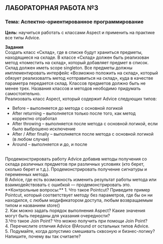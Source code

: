 ## ЛАБОРАТОРНАЯ РАБОТА №3

### Тема: Аспектно-ориентированное программирование

**Цель:** научиться работать с классами Aspect и применить на практике все типы Advice.

**Задания**
<br>
Создать класс «Склад», где в списке будут храниться предметы, находящиеся на складе. В классе «Склад» должен быть реализован метод «поместить на склад», который добавляет предмет в список. Склад должен иметь scope singleton.
Все предметы должны имплементировать интерфейс «Возможно положить на склад», который обязует реализовалть метод «отправиться на склад», куда в качестве параметра передается склад. Классов предметов должно быть не менее трех.
Названия классов и методов неободимо придумать самостоятельно.<br>
Реализовать класс Aspect, который содержит Advice следующих типов:<br>
- Before – выполняется до метода с основной логикой<br>
- After returning – выполняется только после того, как метод корректно отработал<br>
- After throwing – выполняется после метода с основной логикой, если было выброшено исключение<br>
- After / After finally – выполняется после метода с основной логикой (в любом случае)<br>
- Around – выполняется и до, и после<br>
<br>
Продемонстрировать работу Advice добавив методы получения со склада различных предметов при различных условиях (кто берет, сколько берет и т.д.).
Продемонстрировать получение сигнатуры и переменных метода.<br>
В Advice, где есть возможность изменить результат работы метода или взаимодействовать с ошибкой — продемонстрировать это.<br>
**Контрольные вопросы:**
1. Что такое Pointcut? Приведите пример Pointcut, который соответствует методу без параметров, где бы он ни находился, с любым модификатором доступа, любым возвращаемым типом и названием store()<br>
2. Как можно задать порядок выполнения Aspect? Какие значения могут быть переданы для указания очередности?<br>
3.Что такое Join Point? Что можно получить при помощи Join Point?<br>
4. Перечислите отличия Advice @Around от остальных типов Advice.<br>
5. Подумайте, когда допустимо смешивать сквозную и бизнес-логику? Напишите, почему вы так считаете?

